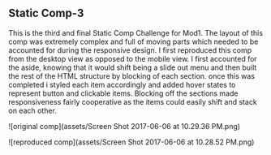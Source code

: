 ## Static Comp-3 ##

This is the third and final Static Comp Challenge for Mod1.  The layout of this comp was extremely complex and full of moving parts which needed to be accounted for during the responsive design.  I first reproduced this comp from the desktop view as opposed to the mobile view.  I first accounted for the aside, knowing that it would shift being a slide out menu and then built the rest of the HTML structure by blocking of each section.  once this was completed i styled each item accordingly and added hover states to represent button and clickable items.  Blocking off the sections made responsiveness fairly cooperative as the items could easily shift and stack on each other.


![original comp](assets/Screen Shot 2017-06-06 at 10.29.36 PM.png)

![reproduced comp](assets/Screen Shot 2017-06-06 at 10.28.52 PM.png)
